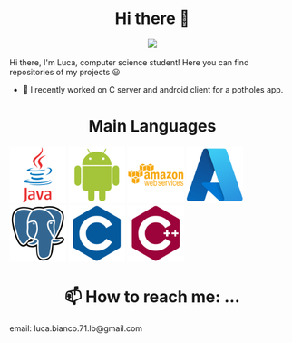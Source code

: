 <h1 align="center">Hi there 👋</h1>

<p align="center">
  <img src= "https://media4.giphy.com/media/qgQUggAC3Pfv687qPC/giphy.gif?cid=ecf05e47t1yn0oylbuavkmhltukuhwcgvhe905g66ontnyhq&rid=giphy.gif&ct=g">
</p>

Hi there, I'm Luca, computer science student! Here you can find repositories of my projects 😃

- 🔭 I recently worked on C server and android client for a potholes app.

<h1 align=center>Main Languages</h1>

<p>
<img width="100" src="./img/java.svg">
<img width="100" src="./img/android.svg">
<img width="100" src="./img/aws.svg">
<img width="100" src="./img/azure.svg">
<img width="100" src="./img/pg.svg">
<img width="100" src="./img/c.svg">
<img width="100" src="./img/cpp.svg">
</p>


<h1 align= "center"> 📫 How to reach me: ... </h1>
<p> email: luca.bianco.71.lb@gmail.com </p>

<!--
**Luca-Bianco/Luca-Bianco** is a ✨ _special_ ✨ repository because its `README.md` (this file) appears on your GitHub profile.

Here are some ideas to get you started:

- 🔭 I’m currently working on ...
- 🌱 I’m currently learning ...
- 👯 I’m looking to collaborate on ...
- 🤔 I’m looking for help with ...
- 💬 Ask me about ...
- 📫 How to reach me: ...
- 😄 Pronouns: ...
- ⚡ Fun fact: ...
-->
